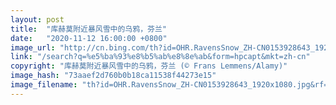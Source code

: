 ```yaml
---
layout: post
title:  "库赫莫附近暴风雪中的乌鸦，芬兰"
date:   "2020-11-12 16:00:00 +0800"
image_url: "http://cn.bing.com/th?id=OHR.RavensSnow_ZH-CN0153928643_1920x1080.jpg&rf=LaDigue_1920x1080.jpg&pid=hp"
link: "/search?q=%e5%ba%93%e8%b5%ab%e8%8e%ab&form=hpcapt&mkt=zh-cn"
copyright: "库赫莫附近暴风雪中的乌鸦，芬兰 (© Frans Lemmens/Alamy)"
image_hash: "73aaef2d760b0b18ca11538f44273e15"
image_filename: "th?id=OHR.RavensSnow_ZH-CN0153928643_1920x1080.jpg&rf=LaDigue_1920x1080.jpg&pid=hp"
---
```

